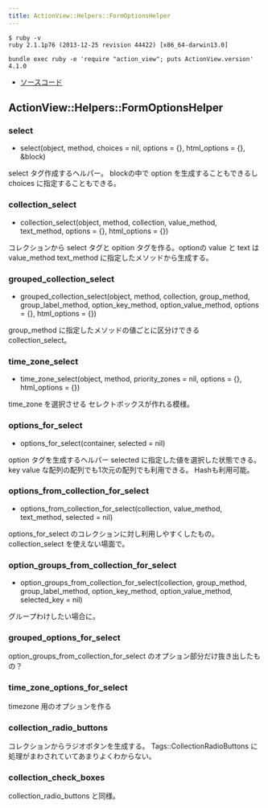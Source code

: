 ```yaml
---
title: ActionView::Helpers::FormOptionsHelper
---
```


```
$ ruby -v
ruby 2.1.1p76 (2013-12-25 revision 44422) [x86_64-darwin13.0]
```

```
bundle exec ruby -e 'require "action_view"; puts ActionView.version'
4.1.0
```

* [ソースコード](https://github.com/rails/rails/blob/v4.1.0/actionview/lib/action_view/helpers/form_options_helper.rb)

ActionView::Helpers::FormOptionsHelper
--------------------------------------------------------------------------------

### select

* select(object, method, choices = nil, options = {}, html_options = {}, &block)

select タグ作成するヘルパー。
blockの中で option を生成することもできるし choices に指定することもできる。

### collection_select

* collection_select(object, method, collection, value_method, text_method, options = {}, html_options = {})

コレクションから select タグと opition タグを作る。optionの value と text は value_method text_method に指定したメソッドから生成する。

### grouped_collection_select

* grouped_collection_select(object, method, collection, group_method, group_label_method, option_key_method, option_value_method, options = {}, html_options = {})

group_method に指定したメソッドの値ごとに区分けできる collection_select。

### time_zone_select

* time_zone_select(object, method, priority_zones = nil, options = {}, html_options = {})

time_zone を選択させる セレクトボックスが作れる模様。

### options_for_select

* options_for_select(container, selected = nil)

option タグを生成するヘルパー selected に指定した値を選択した状態できる。
key value な配列の配列でも1次元の配列でも利用できる。
Hashも利用可能。

### options_from_collection_for_select

* options_from_collection_for_select(collection, value_method, text_method, selected = nil)

options_for_select のコレクションに対し利用しやすくしたもの。
collection_select を使えない場面で。


### option_groups_from_collection_for_select

* option_groups_from_collection_for_select(collection, group_method, group_label_method, option_key_method, option_value_method, selected_key = nil)

グループわけしたい場合に。

### grouped_options_for_select

option_groups_from_collection_for_select のオプション部分だけ抜き出したもの？

### time_zone_options_for_select

timezone 用のオプションを作る

### collection_radio_buttons

コレクションからラジオボタンを生成する。
Tags::CollectionRadioButtons に処理がまわされていてあまりよくわからない。

### collection_check_boxes

collection_radio_buttons と同様。
